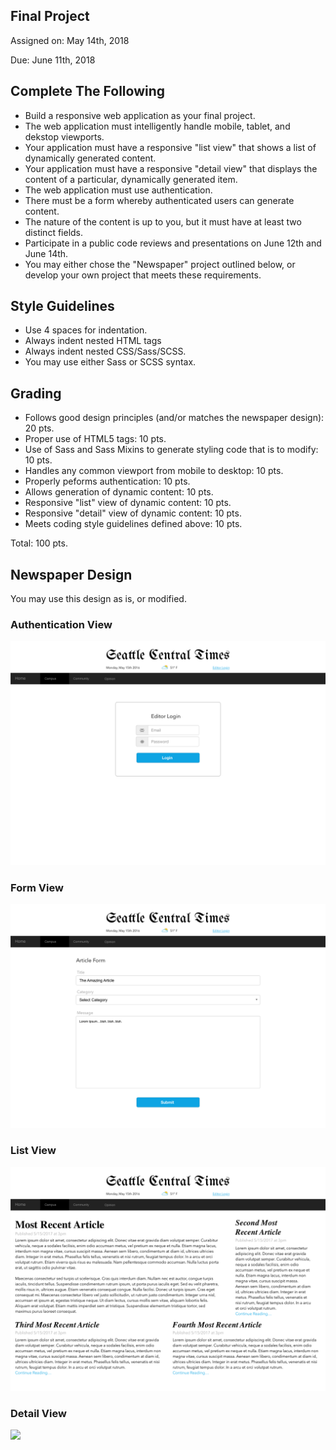 ## Final Project
Assigned on: May 14th, 2018

Due: June 11th, 2018

## Complete The Following
* Build a responsive web application as your final project.
* The web application must intelligently handle mobile, tablet, and dekstop viewports.
* Your application must have a responsive "list view" that shows a list of dynamically generated content.
* Your application must have a responsive "detail view" that displays the content of a particular, dynamically generated item.
* The web application must use authentication.
* There must be a form whereby authenticated users can generate content.
* The nature of the content is up to you, but it must have at least two distinct fields.
* Participate in a public code reviews and presentations on June 12th and June 14th.
* You may either chose the "Newspaper" project outlined below, or develop your own project that meets these requirements.

## Style Guidelines
* Use 4 spaces for indentation.
* Always indent nested HTML tags
* Always indent nested CSS/Sass/SCSS.
* You may use either Sass or SCSS syntax.

## Grading
* Follows good design principles (and/or matches the newspaper design): 20 pts.
* Proper use of HTML5 tags: 10 pts.
* Use of Sass and Sass Mixins to generate styling code that is to modify: 10 pts.
* Handles any common viewport from mobile to desktop: 10 pts.
* Properly peforms authentication: 10 pts.
* Allows generation of dynamic content: 10 pts.
* Responsive "list" view of dynamic content: 10 pts.
* Responsive "detail" view of dynamic content: 10 pts. 
* Meets coding style guidelines defined above: 10 pts.

Total: 100 pts.

## Newspaper Design
You may use this design as is, or modified.

### Authentication View
<img src="Login_Form.png" >

### Form View
<img src="Article_Form.png">

### List View
<img src="Newspaper_Landing.png">

### Detail View
<img src="Newspaper_Article.png">

